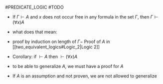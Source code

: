 #PREDICATE_LOGIC 
#TODO 
- If $\Gamma \vdash A$ and $x$ does not occur free in any formula in the set $\Gamma$, then $\Gamma \vdash (\forall x)A$  
- what does that mean:
- proof by induction on length of $\Gamma -$ Proof of $A$ in [[two_equivalent_logics#Logic_2|Logic 2]] 

- Corollary: if $\vdash A$ then $\vdash(\forall x)A$
- to be able to generalize $A$, we must have a proof for $A$
- If $A$ is an assumption and not proven, we are not allowed to generalize